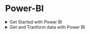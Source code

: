 # Power-BI


<details>
 <summary> Get Started with Power BI </summary>
  
  # Introduction to Power BI

  * Microsoft Power BI is a complete reporting solution that offers data preparation, data visualization, distribution, and management through development tools and an online platform.
  * Use Power BI to create visually stunning, interactive reports to serve as the analytics and decision engine behind group projects, divisions, or entire organizations.
  * Power BI is an essential tool to data analysts and their organization; however, all data professionals benefit from understanding how Power BI works to explore and present data insights within organizations.

# There are three primary components to Power BI:

* Power BI Desktop (desktop application)
* Power BI service (online platform)
* Power BI Mobile (cross-platform mobile app)

* Power BI Desktop is the development tool available to data analysts and other report creators.
* While the Power BI service allows you to organize, manage, and distribute your reports and other Power BI items.
* Power BI Desktop is available to download for free either through the Windows store or directly online.

# The flow of Power BI is:

1. Connect to data with Power BI Desktop.
2. Transform and model data with Power BI Desktop.
3. Create visualizations and reports with Power BI Desktop.
4. Publish report to Power BI service.
5. Distribute and manage reports in the Power BI service.

* The Power BI service also allows you to create high-level dashboards that drill down to reports, and apps to easily group related reports to users in a simple format.

# Building blocks of Power BI

* The building blocks of Power BI are semantic models and visualizations.
* Create a semantic model and then use visuals to build a report. Let's explore these items in more detail and how they relate to the flow of Power BI.

# Create a semantic model

* A semantic model consists of all connected data, transformations, relationships, and calculations.
* To follow the flow of Power BI, you first connect to data, transform data, and create relationships and calculations to create a semantic model.
* First, connect to as many data sources you need.
* Then clean and transform the data to your needs. Add relationships between tables and calculations to extend the semantic model.

# Create visualizations in a report

* In Power BI Desktop, when you create a visualization (also called visual), you add it to the canvas for a report page.
* Power BI is a low-code solution, which means that you can "drag and drop" data field directly onto the canvas.
* Power BI will choose a visual for your data field.
* You can easily change between visuals for the same fields, and add or remove data fields to the visual.
* One of the most valuable features of Power BI reports is the interactivity between visuals.
* Consumers can select different data points in the visual and see how that affects the other visuals.
* Depending on your design, they can also drillthrough from one visual to more detail or filter based on different fields in the report.

# Create a dashboard

* In the Power BI service, you can also create dashboards after you've published a report.
* Dashboards consist of a single page made up of tiles.
* Add tiles to a dashboard by pinning a visual in a report to the dashboard.
* Dashboards are an excellent way to provide high-level information to consumers.


</details>

<details>
 <summary> Get and Tranform data with Power BI </summary>

# Get data from files

* Organizations often export and store data in files. One possible file format is a flat file.
* A flat file is a type of file that has only one data table and every row of data is in the same structure.
* The file doesn't contain hierarchies. Likely, you're familiar with the most common types of flat files, which are comma-separated values (.csv) files, delimited text (.txt) files, and fixed width files.

# Flat file location

* Local - You can import data from a local file into Power BI. The file isn't moved into Power BI, and a link doesn't remain to it. Instead, a new semantic model is created in Power BI, and data from the Excel file is loaded into it. Accordingly, changes to the original Excel file aren't reflected in your Power BI semantic model. You can use local data import for data that doesn't change.

* OneDrive for Business - You can pull data from OneDrive for Business into Power BI. This method is effective in keeping an Excel file and your semantic model, reports, and dashboards in Power BI synchronized. Power BI connects regularly to your file on OneDrive. If any changes are found, your semantic model, reports, and dashboards are automatically updated in Power BI.

* OneDrive - Personal - You can use data from files on a personal OneDrive account, and get many of the same benefits that you would with OneDrive for Business. However, you'll need to sign in with your personal OneDrive account, and select the Keep me signed in option. Check with your system administrator to determine whether this type of connection is allowed in your organization.

* SharePoint - Team Sites - Saving your Power BI Desktop files to SharePoint Team Sites is similar to saving to OneDrive for Business. The main difference is how you connect to the file from Power BI. You can specify a URL or connect to the root folder.

# Change the source file

* You might have to change the location of a source file for a data source during development, or if a file storage location changes.
* To keep your reports up to date, you'll need to update your file connection paths in Power BI.
  
# Power Query provides many ways for you to accomplish this task, so that you can make this type of change when needed.

1. Data source settings
2. Query settings
3. dvanced Editor

# Get data from Azure Analysis Services

* Azure Analysis Services is a fully managed platform as a service (PaaS) that provides enterprise-grade semantic models in the cloud.
* You can use advanced mashup and modeling features to combine data from multiple data sources, define metrics, and secure your data in a single, trusted tabular semantic model.
* The semantic model provides an easier and faster way for users to perform ad hoc data analysis using tools like Power BI.
* You’ve been asked to compare this data with actual sales data in a different database.
* Getting data from Azure Analysis Services server is similar to getting data from SQL Server, in that you can

1. Authenticate to the server.
2. Pick the model you want to use.
3. Select which tables you need.

# Notable differences between Azure Analysis Services and SQL Server are: 

1. Analysis Services models have calculations already created.
2. If you don’t need an entire table, you can query the data directly. Instead of using Transact-SQL (T-SQL) to query the data, like you would in SQL Server, you can use multi-dimensional expressions (MDX) or data analysis expressions (DAX).

# Unpivot columns

* Unpivoting is a useful feature of Power BI. You can use this feature with data from any data source, but you would most often use it when importing data from Excel.

  ![image](https://github.com/mesuli95/Power-BI/assets/162970734/56955c97-74db-4ae1-b64b-c3aac5ade321)

* Though the data might initially make sense, it would be difficult to create a total of all sales combined from 2018 and 2019.
* Your goal would then be to use this data in Power BI with three columns: Month, Year, and SalesAmount.

* When you import the data into Power Query, it will look like the following image.

![image](https://github.com/mesuli95/Power-BI/assets/162970734/a3f5502d-19fe-49bb-b260-242a197157d2)


# Work with relationships and cardinality

* Unlike other database management systems, Power BI has the concept of directionality to a relationship. This directionality plays an important role in filtering data between multiple tables.
* When you load data, Power BI automatically looks for relationships that exist within the data by matching column names. You can also use Manage Relationships to edit these options manually.
* For example, you've retrieved many tables from the Sales database, and the following image is an example of your semantic model.
* Power BI has autodetected several relationships, but you can't discern what they mean. You want to make sure that the relationships accurately reflect those that exist in your data.

# Relationships

# Many-to-one (*:1) or one-to-many (1: *) relationship

* Describes a relationship in which you have many instances of a value in one column that are related to only one unique corresponding instance in another column.

* Describes the directionality between fact and dimension tables.

* Is the most common type of directionality and is the Power BI default when you are automatically creating relationships.

# One-to-one (1:1) relationship:

* Describes a relationship in which only one instance of a value is common between two tables.

* Requires unique values in both tables.

* Is not recommended because this relationship stores redundant information and suggests that the model is not designed correctly. It is better practice to combine the tables.
  




</details>

